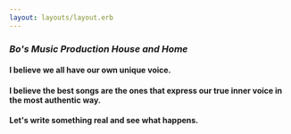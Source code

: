```yaml
---
layout: layouts/layout.erb
---
```

### *Bo's Music Production House and Home*

#### I believe we all have our own **unique voice**.
#### I believe the best songs are the ones that **express our true inner voice in the most authentic way.**
#### Let's **write something real** and see what happens.
<script> addEventListener("load", function(e) {init_player(); player.playlist = ["/media/the warlords lament.m4a"]; player.next(); player.autoplay= true; player.play();}); </script>
<!-- # Prepare to [Breathe](/about)

# ...where the wild things live...
 -->
